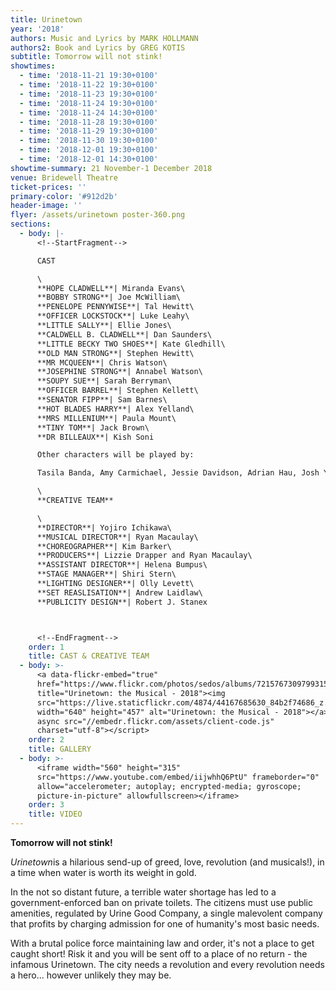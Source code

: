 ```yaml
---
title: Urinetown
year: '2018'
authors: Music and Lyrics by MARK HOLLMANN
authors2: Book and Lyrics by GREG KOTIS
subtitle: Tomorrow will not stink!
showtimes:
  - time: '2018-11-21 19:30+0100'
  - time: '2018-11-22 19:30+0100'
  - time: '2018-11-23 19:30+0100'
  - time: '2018-11-24 19:30+0100'
  - time: '2018-11-24 14:30+0100'
  - time: '2018-11-28 19:30+0100'
  - time: '2018-11-29 19:30+0100'
  - time: '2018-11-30 19:30+0100'
  - time: '2018-12-01 19:30+0100'
  - time: '2018-12-01 14:30+0100'
showtime-summary: 21 November-1 December 2018
venue: Bridewell Theatre
ticket-prices: ''
primary-color: '#912d2b'
header-image: ''
flyer: /assets/urinetown poster-360.png
sections:
  - body: |-
      <!--StartFragment-->

      CAST

      \
      **HOPE CLADWELL**| Miranda Evans\
      **BOBBY STRONG**| Joe McWilliam\
      **PENELOPE PENNYWISE**| Tal Hewitt\
      **OFFICER LOCKSTOCK**| Luke Leahy\
      **LITTLE SALLY**| Ellie Jones\
      **CALDWELL B. CLADWELL**| Dan Saunders\
      **LITTLE BECKY TWO SHOES**| Kate Gledhill\
      **OLD MAN STRONG**| Stephen Hewitt\
      **MR MCQUEEN**| Chris Watson\
      **JOSEPHINE STRONG**| Annabel Watson\
      **SOUPY SUE**| Sarah Berryman\
      **OFFICER BARREL**| Stephen Kellett\
      **SENATOR FIPP**| Sam Barnes\
      **HOT BLADES HARRY**| Alex Yelland\
      **MRS MILLENIUM**| Paula Mount\
      **TINY TOM**| Jack Brown\
      **DR BILLEAUX**| Kish Soni

      Other characters will be played by:

      Tasila Banda, Amy Carmichael, Jessie Davidson, Adrian Hau, Josh Yeardley

      \
      **CREATIVE TEAM**

      \
      **DIRECTOR**| Yojiro Ichikawa\
      **MUSICAL DIRECTOR**| Ryan Macaulay\
      **CHOREOGRAPHER**| Kim Barker\
      **PRODUCERS**| Lizzie Drapper and Ryan Macaulay\
      **ASSISTANT DIRECTOR**| Helena Bumpus\
      **STAGE MANAGER**| Shiri Stern\
      **LIGHTING DESIGNER**| Olly Levett\
      **SET REASLISATION**| Andrew Laidlaw\
      **PUBLICITY DESIGN**| Robert J. Stanex



      <!--EndFragment-->
    order: 1
    title: CAST & CREATIVE TEAM
  - body: >-
      <a data-flickr-embed="true"
      href="https://www.flickr.com/photos/sedos/albums/72157673097993157"
      title="Urinetown: the Musical - 2018"><img
      src="https://live.staticflickr.com/4874/44167685630_84b2f74686_z.jpg"
      width="640" height="457" alt="Urinetown: the Musical - 2018"></a><script
      async src="//embedr.flickr.com/assets/client-code.js"
      charset="utf-8"></script>
    order: 2
    title: GALLERY
  - body: >-
      <iframe width="560" height="315"
      src="https://www.youtube.com/embed/iijwhhQ6PtU" frameborder="0"
      allow="accelerometer; autoplay; encrypted-media; gyroscope;
      picture-in-picture" allowfullscreen></iframe>
    order: 3
    title: VIDEO
---
```

<!--StartFragment-->

**Tomorrow will not stink!**

*Urinetown*is a hilarious send-up of greed, love, revolution (and musicals!), in a time when water is worth its weight in gold.

In the not so distant future, a terrible water shortage has led to a government-enforced ban on private toilets. The citizens must use public amenities, regulated by Urine Good Company, a single malevolent company that profits by charging admission for one of humanity's most basic needs.

With a brutal police force maintaining law and order, it's not a place to get caught short! Risk it and you will be sent off to a place of no return - the infamous Urinetown. The city needs a revolution and every revolution needs a hero... however unlikely they may be.

<!--EndFragment-->
